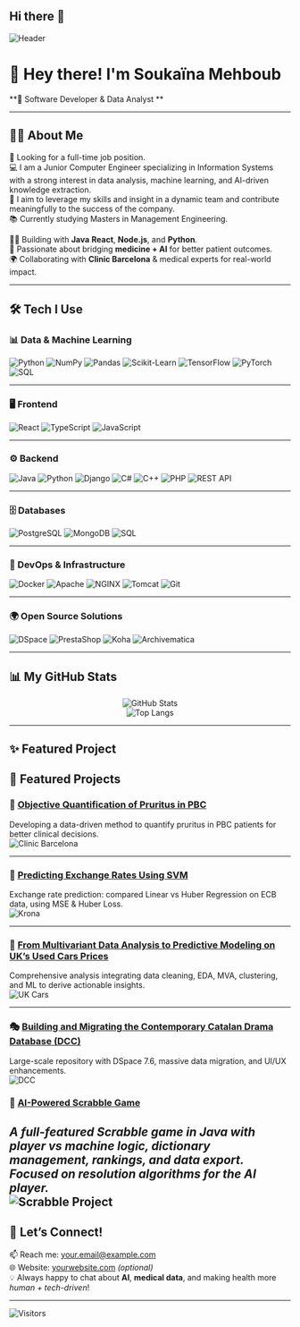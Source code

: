 ## Hi there 👋

<!--
**soukainacodes/soukainacodes** is a ✨ _special_ ✨ repository because its `README.md` (this file) appears on your GitHub profile.

Here are some ideas to get you started:

- 🔭 I’m currently working on ...
- 🌱 I’m currently learning ...
- 👯 I’m looking to collaborate on ...
- 🤔 I’m looking for help with ...
- 💬 Ask me about ...
- 📫 How to reach me: ...
- 😄 Pronouns: ...
- ⚡ Fun fact: ...
-->


<!-- Profile README -->

<!-- Banner GIF -->
![Header](https://media.giphy.com/media/v1.Y2lkPTc5MGI3NjExbDF2ZDRkMHFuN3QyZHA1Y3owM3N1Z3JqNTN1dnJlcXR4ZjVmZWhrYiZlcD12MV9naWZzX3NlYXJjaCZjdD1n/3o7aCTfyhYawdOXcFW/giphy.gif)

# 👋 Hey there! I'm Soukaïna Mehboub 

**🚀 Software Developer & Data Analyst **

---


## 🙋‍♂️ About Me

🎯 Looking for a full-time job position.  
💻 I am a Junior Computer Engineer specializing in Information Systems with a strong interest in data analysis, machine learning, and AI-driven knowledge extraction.  
🚀 I aim to leverage my skills and insight in a dynamic team and contribute meaningfully to the success of the company.  
📚 Currently studying Masters in Management Engineering.

🧑‍💻 Building with **Java** **React**, **Node.js**, and **Python**.  
🔬 Passionate about bridging **medicine + AI** for better patient outcomes.  
🌍 Collaborating with **Clinic Barcelona** & medical experts for real-world impact.  

---

## 🛠️ Tech I Use

### 📊 Data & Machine Learning  
![Python](https://img.shields.io/badge/-Python-3776AB?style=for-the-badge&logo=python&logoColor=white)
![NumPy](https://img.shields.io/badge/-NumPy-013243?style=for-the-badge&logo=numpy&logoColor=white)
![Pandas](https://img.shields.io/badge/-Pandas-150458?style=for-the-badge&logo=pandas&logoColor=white)
![Scikit-Learn](https://img.shields.io/badge/-Scikit%20Learn-F7931E?style=for-the-badge&logo=scikit-learn&logoColor=white)
![TensorFlow](https://img.shields.io/badge/-TensorFlow-FF6F00?style=for-the-badge&logo=tensorflow&logoColor=white)
![PyTorch](https://img.shields.io/badge/-PyTorch-EE4C2C?style=for-the-badge&logo=pytorch&logoColor=white)
![SQL](https://img.shields.io/badge/-SQL-4479A1?style=for-the-badge&logo=sqlite&logoColor=white)

---

### 🖥️ Frontend  
![React](https://img.shields.io/badge/-React-61DAFB?style=for-the-badge&logo=react&logoColor=white)
![TypeScript](https://img.shields.io/badge/-TypeScript-3178C6?style=for-the-badge&logo=typescript&logoColor=white)
![JavaScript](https://img.shields.io/badge/-JavaScript-F7DF1E?style=for-the-badge&logo=javascript&logoColor=black)

---

### ⚙️ Backend  
![Java](https://img.shields.io/badge/-Java-007396?style=for-the-badge&logo=java&logoColor=white)
![Python](https://img.shields.io/badge/-Python-3776AB?style=for-the-badge&logo=python&logoColor=white)
![Django](https://img.shields.io/badge/-Django-092E20?style=for-the-badge&logo=django&logoColor=white)
![C#](https://img.shields.io/badge/-C%23-239120?style=for-the-badge&logo=c-sharp&logoColor=white)
![C++](https://img.shields.io/badge/-C++-00599C?style=for-the-badge&logo=c%2B%2B&logoColor=white)
![PHP](https://img.shields.io/badge/-PHP-777BB4?style=for-the-badge&logo=php&logoColor=white)
![REST API](https://img.shields.io/badge/-REST%20API-FF6F00?style=for-the-badge&logo=api&logoColor=white)

---

### 🗄️ Databases  
![PostgreSQL](https://img.shields.io/badge/-PostgreSQL-4169E1?style=for-the-badge&logo=postgresql&logoColor=white)
![MongoDB](https://img.shields.io/badge/-MongoDB-47A248?style=for-the-badge&logo=mongodb&logoColor=white)
![SQL](https://img.shields.io/badge/-SQL-4479A1?style=for-the-badge&logo=sqlite&logoColor=white)

---

### 🚀 DevOps & Infrastructure  
![Docker](https://img.shields.io/badge/-Docker-2496ED?style=for-the-badge&logo=docker&logoColor=white)
![Apache](https://img.shields.io/badge/-Apache-D22128?style=for-the-badge&logo=apache&logoColor=white)
![NGINX](https://img.shields.io/badge/-NGINX-009639?style=for-the-badge&logo=nginx&logoColor=white)
![Tomcat](https://img.shields.io/badge/-Tomcat-F8DC75?style=for-the-badge&logo=apache-tomcat&logoColor=black)
![Git](https://img.shields.io/badge/-Git-F05032?style=for-the-badge&logo=git&logoColor=white)

---

### 🌍 Open Source Solutions  
![DSpace](https://img.shields.io/badge/-DSpace-005B94?style=for-the-badge&logoColor=white)
![PrestaShop](https://img.shields.io/badge/-PrestaShop-DF0067?style=for-the-badge&logo=prestashop&logoColor=white)
![Koha](https://img.shields.io/badge/-Koha-009639?style=for-the-badge&logoColor=white)
![Archivematica](https://img.shields.io/badge/-Archivematica-00ADEF?style=for-the-badge&logoColor=white)



---

## 📊 My GitHub Stats

<p align="center">
  <img src="https://github-readme-stats.vercel.app/api?username=soukainacodes&show_icons=true&theme=radical" alt="GitHub Stats" />
  <br/>
  <img src="https://github-readme-stats.vercel.app/api/top-langs/?username=soukainacodes&layout=compact&theme=radical" alt="Top Langs" />
</p>

---

## ✨ Featured Project

## 📌 Featured Projects

### 🧪 [Objective Quantification of Pruritus in PBC](https://github.com/soukainacodes/Objective-Quantification-of-Pruritus-in-PBC)
Developing a data-driven method to quantify pruritus in PBC patients for better clinical decisions.  
![Clinic Barcelona](![clinic](https://github.com/user-attachments/assets/7e6c9942-665d-4f67-b602-219056109fba)
)

---

### 💱 [Predicting Exchange Rates Using SVM](https://github.com/soukainacodes/Using--SVM-To-Predict-Swedish-Krona)
Exchange rate prediction: compared Linear vs Huber Regression on ECB data, using MSE & Huber Loss.  
![Krona](![krona](https://github.com/user-attachments/assets/ee15858f-e003-4904-9250-3e7dc6a5de3f)
)

---

### 🚗 [From Multivariant Data Analysis to Predictive Modeling on UK’s Used Cars Prices](https://github.com/soukainacodes/UK-Cars-Used-MVA-ML)
Comprehensive analysis integrating data cleaning, EDA, MVA, clustering, and ML to derive actionable insights.  
![UK Cars](https://your-image-host/cars.png)

---

### 🎭 [Building and Migrating the Contemporary Catalan Drama Database (DCC)](https://dcc.institutdelteatre.cat/)
Large-scale repository with DSpace 7.6, massive data migration, and UI/UX enhancements.  
![DCC](![logo-dcc](https://github.com/user-attachments/assets/81c8e5e3-7cc2-4cea-9a9f-30023585da6f))


### 🎲 [AI-Powered Scrabble Game](https://github.com/soukainacodes/Scrabble-AI)  
*A full-featured Scrabble game in Java with player vs machine logic, dictionary management, rankings, and data export. Focused on resolution algorithms for the AI player.*  
![Scrabble Project](https://your-image-host/scrabble.png) <!-- Replace with your image URL -->
---

## 💬 Let’s Connect!

📫 Reach me: [your.email@example.com](mailto:your.email@example.com)  
🌐 Website: [yourwebsite.com](https://yourwebsite.com) *(optional)*  
💡 Always happy to chat about **AI**, **medical data**, and making health more *human + tech-driven*!

---

![Visitors](https://komarev.com/ghpvc/?username=yourusername&label=Profile%20Views&color=0e75b6&style=flat)



